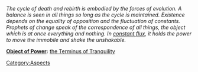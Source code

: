 *The cycle of death and rebirth is embodied by the forces of evolution.
A balance is seen in all things so long as the cycle is maintained.
Existence depends on the equality of opposition and the fluctuation of
constants. Prophets of change speak of the correspondence of all things,
the object which is at once everything and nothing. In [constant
flux](the_Terminus_of_Tranquility.md "wikilink"), it holds the power to
move the immobile and shake the unshakable.*

**[Object of Power](:Category:Objects_of_Power.md "wikilink"):** [the
Terminus of Tranquility](the_Terminus_of_Tranquility "wikilink")

[Category:Aspects](Category:Aspects "wikilink")
